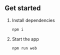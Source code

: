 ## Get started

1. Install dependencies

   ```bash
   npm i
   ```

2. Start the app

   ```bash
   npm run web
   ```

